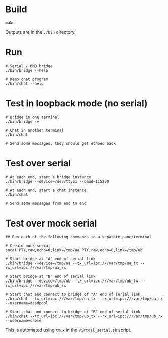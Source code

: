 # Build

	make

Outputs are in the `./bin` directory.

# Run

	# Serial / ØMQ bridge
	./bin/bridge --help

	# Demo chat program
	./bin/chat --help

# Test in loopback mode (no serial)

	# Bridge in one terminal
	./bin/bridge -v

	# Chat in another terminal
	./bin/chat

	# Send some messages, they should get echoed back

# Test over serial

	# At each end, start a bridge instance
	./bin/bridge --device=/dev/ttyS1 --baud=115200

	# At each end, start a chat instance
	./bin/chat

	# Send some messages from end to end

# Test over mock serial

	## Run each of the following commands in a separate pane/terminal

	# Create mock serial
	socat PTY,raw,echo=0,link=/tmp/ua PTY,raw,echo=0,link=/tmp/ub

	# Start bridge at "A" end of serial link
	./bin/bridge --device=/tmp/ua --tx_url=ipc:///var/tmp/ua_tx --rx_url=ipc:///var/tmp/ua_rx

	# Start bridge at "B" end of serial link
	./bin/bridge --device=/tmp/ub --tx_url=ipc:///var/tmp/ub_tx --rx_url=ipc:///var/tmp/ub_rx

	# Start chat and connect to bridge of "A" end of serial link
	./bin/chat --tx_url=ipc:///var/tmp/ua_tx --rx_url=ipc:///var/tmp/ua_rx --username=deadpool

	# Start chat and connect to bridge of "B" end of serial link
	./bin/chat --tx_url=ipc:///var/tmp/ub_tx --rx_url=ipc:///var/tmp/ub_rx --username=cable

This is automated using `tmux` in the `virtual_serial.sh` script.

